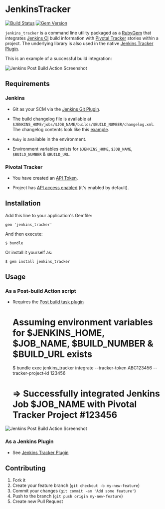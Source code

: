 # JenkinsTracker

[![Build Status](https://travis-ci.org/prashantrajan/jenkins_tracker.png?branch=master)](https://travis-ci.org/prashantrajan/jenkins_tracker)
[![Gem Version](https://badge.fury.io/rb/jenkins_tracker.png)](http://badge.fury.io/rb/jenkins_tracker)

`jenkins_tracker` is a command line utility packaged as a [RubyGem](https://rubygems.org/gems/jenkins_tracker) that
integrates [Jenkins CI](http://jenkins-ci.org/) build information with [Pivotal Tracker](https://www.pivotaltracker.com) stories within a project.
The underlying library is also used in the native [Jenkins Tracker Plugin](https://github.com/prashantrajan/jenkins-tracker-plugin).

This is an example of a successful build integration:

![Jenkins Post Build Action Screenshot](https://raw.github.com/prashantrajan/static_assets/master/jenkins_tracker/images/tracker_comment_2.jpg)


## Requirements

### Jenkins

* Git as your SCM via the [Jenkins Git Plugin](https://wiki.jenkins-ci.org/display/JENKINS/Git+Plugin).

* The build changelog file is available at `$JENKINS_HOME/jobs/$JOB_NAME/builds/$BUILD_NUMBER/changelog.xml`.
  The changelog contents look like this [example](https://github.com/prashantrajan/jenkins_tracker/blob/master/spec/fixtures/git_changelog.txt).

* `Ruby` is available in the environment.

* Environment variables exists for `$JENKINS_HOME`, `$JOB_NAME`, `$BUILD_NUMBER` & `$BUILD_URL`.

### Pivotal Tracker

* You have created an [API Token](https://www.pivotaltracker.com/profile).

* Project has [API access enabled](https://www.pivotaltracker.com/help/api) (it's enabled by default).


## Installation

Add this line to your application's Gemfile:

    gem 'jenkins_tracker'

And then execute:

    $ bundle

Or install it yourself as:

    $ gem install jenkins_tracker


## Usage

### As a Post-build Action script

* Requires the [Post build task plugin](http://wiki.hudson-ci.org/display/HUDSON/Post+build+task)

    # Assuming environment variables for $JENKINS_HOME, $JOB_NAME, $BUILD_NUMBER & $BUILD_URL exists

    $ bundle exec jenkins_tracker integrate --tracker-token ABC123456 --tracker-project-id 123456
    # => Successfully integrated Jenkins Job $JOB_NAME with Pivotal Tracker Project #123456

![Jenkins Post Build Action Screenshot](https://raw.github.com/prashantrajan/static_assets/master/jenkins_tracker/images/jenkins_post_build_action_2.jpg)

### As a Jenkins Plugin

* See [Jenkins Tracker Plugin](https://github.com/prashantrajan/jenkins-tracker-plugin)


## Contributing

1. Fork it
2. Create your feature branch (`git checkout -b my-new-feature`)
3. Commit your changes (`git commit -am 'Add some feature'`)
4. Push to the branch (`git push origin my-new-feature`)
5. Create new Pull Request
